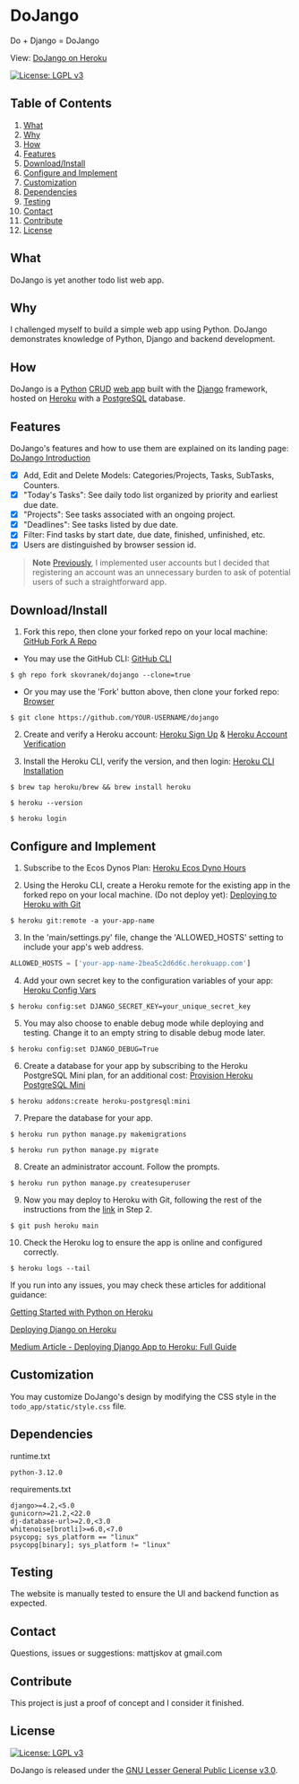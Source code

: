 # DoJango
Do + Django = DoJango

View: [DoJango on Heroku](https://dojango-2bea5c2d6d6c.herokuapp.com/)

[![License: LGPL v3](https://img.shields.io/badge/License-LGPL_v3-blue.svg)](https://www.gnu.org/licenses/lgpl-3.0)

## Table of Contents

1) [What](#what)
2) [Why](#why)
3) [How](#how)
4) [Features](#features)
5) [Download/Install](#downloadinstall)
6) [Configure and Implement](#configure-and-implement)
7) [Customization](#customization)
8) [Dependencies](#dependencies)
9) [Testing](#testing)
10) [Contact](#contact)
11) [Contribute](#contribute)
12) [License](#license)

## What
DoJango is yet another todo list web app.

## Why
I challenged myself to build a simple web app using Python. DoJango demonstrates knowledge of Python, Django and backend development.

## How
DoJango is a [Python](https://www.python.org/) [CRUD](https://en.wikipedia.org/wiki/Create,_read,_update_and_delete) [web app](https://en.wikipedia.org/wiki/Web_application) built with the [Django](https://www.djangoproject.com/) framework, hosted on [Heroku](https://www.heroku.com/home) with a [PostgreSQL](https://www.postgresql.org/) database.

## Features
DoJango's features and how to use them are explained on its landing page:
[DoJango Introduction](https://dojango-2bea5c2d6d6c.herokuapp.com/introduction)

- [x] Add, Edit and Delete Models: Categories/Projects, Tasks, SubTasks, Counters.
- [x] "Today's Tasks": See daily todo list organized by priority and earliest due date.
- [x] "Projects": See tasks associated with an ongoing project.
- [x] "Deadlines": See tasks listed by due date.
- [x] Filter: Find tasks by start date, due date, finished, unfinished, etc. 
- [x] Users are distinguished by browser session id. 
> **Note**
> [Previously](https://github.com/skovranek/dojango/tree/b913092123b2c516eed3b887133bdc9e9670132c), I implemented user accounts but I decided that registering an account was an unnecessary burden to ask of potential users of such a straightforward app.

## Download/Install
1) Fork this repo, then clone your forked repo on your local machine: [GitHub Fork A Repo](https://docs.github.com/en/get-started/quickstart/fork-a-repo)

- You may use the GitHub CLI: [GitHub CLI](https://docs.github.com/en/get-started/quickstart/fork-a-repo?tool=cli)
```
$ gh repo fork skovranek/dojango --clone=true
```

- Or you may use the 'Fork' button above, then clone your forked repo: [Browser](https://docs.github.com/en/get-started/quickstart/fork-a-repo?tool=webui)
```
$ git clone https://github.com/YOUR-USERNAME/dojango
```

2) Create and verify a Heroku account: [Heroku Sign Up](https://signup.heroku.com/) & [Heroku Account Verification](https://devcenter.heroku.com/articles/account-verification)

3) Install the Heroku CLI, verify the version, and then login: [Heroku CLI Installation](https://devcenter.heroku.com/articles/heroku-cli#install-the-heroku-cli)
```
$ brew tap heroku/brew && brew install heroku

$ heroku --version

$ heroku login
```

## Configure and Implement

1) Subscribe to the Ecos Dynos Plan: [Heroku Ecos Dyno Hours](https://devcenter.heroku.com/articles/eco-dyno-hours)

2) Using the Heroku CLI, create a Heroku remote for the existing app in the forked repo on your local machine. (Do not deploy yet): [Deploying to Heroku with Git](https://devcenter.heroku.com/articles/git)

```
$ heroku git:remote -a your-app-name
```

3) In the 'main/settings.py' file, change the 'ALLOWED_HOSTS' setting to include your app's web address.
```python
ALLOWED_HOSTS = ['your-app-name-2bea5c2d6d6c.herokuapp.com']
```
4) Add your own secret key to the configuration variables of your app: [Heroku Config Vars](https://devcenter.heroku.com/articles/config-vars)
```
$ heroku config:set DJANGO_SECRET_KEY=your_unique_secret_key
```
5) You may also choose to enable debug mode while deploying and testing. Change it to an empty string to disable debug mode later.
```
$ heroku config:set DJANGO_DEBUG=True
```

6) Create a database for your app by subscribing to the Heroku PostgreSQL Mini plan, for an additional cost: [Provision Heroku PostgreSQL Mini](https://devcenter.heroku.com/articles/provisioning-heroku-postgres)
```
$ heroku addons:create heroku-postgresql:mini
```

7) Prepare the database for your app.
```
$ heroku run python manage.py makemigrations

$ heroku run python manage.py migrate
```

8) Create an administrator account. Follow the prompts.
```
$ heroku run python manage.py createsuperuser
```

9) Now you may deploy to Heroku with Git, following the rest of the instructions from the [link](https://devcenter.heroku.com/articles/git) in Step 2.
```
$ git push heroku main
```

10) Check the Heroku log to ensure the app is online and configured correctly.
```
$ heroku logs --tail
```

If you run into any issues, you may check these articles for additional guidance: 

[Getting Started with Python on Heroku](https://devcenter.heroku.com/articles/getting-started-with-python?singlepage=true)

[Deploying Django on Heroku](https://devcenter.heroku.com/articles/deploying-python)

[Medium Article - Deploying Django App to Heroku: Full Guide](https://medium.com/quick-code/deploying-django-app-to-heroku-full-guide-6ff7252578d7)

## Customization
You may customize DoJango's design by modifying the CSS style in the `todo_app/static/style.css` file.

## Dependencies
runtime.txt
```
python-3.12.0
```
requirements.txt
```
django>=4.2,<5.0
gunicorn>=21.2,<22.0
dj-database-url>=2.0,<3.0
whitenoise[brotli]>=6.0,<7.0
psycopg; sys_platform == "linux"
psycopg[binary]; sys_platform != "linux"
```

## Testing
The website is manually tested to ensure the UI and backend function as expected.

## Contact
Questions, issues or suggestions: mattjskov at gmail.com

## Contribute
This project is just a proof of concept and I consider it finished.

## License
[![License: LGPL v3](https://img.shields.io/badge/License-LGPL_v3-blue.svg)](https://www.gnu.org/licenses/lgpl-3.0)

DoJango is released under the [GNU Lesser General Public License v3.0](LICENSE).
